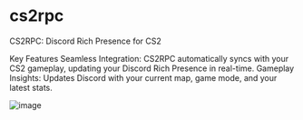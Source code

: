 # cs2rpc
CS2RPC: Discord Rich Presence for CS2


Key Features
Seamless Integration: CS2RPC automatically syncs with your CS2 gameplay, updating your Discord Rich Presence in real-time.
Gameplay Insights: Updates Discord with your current map, game mode, and your latest stats.

![image](https://github.com/ethangwaddell/cs2rpc/assets/40289304/a76e11b0-f537-4d15-859c-dd775cee2374)
